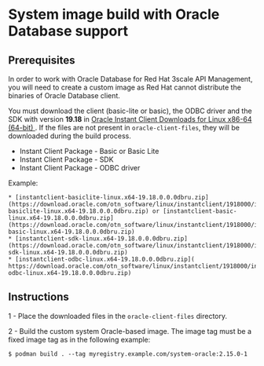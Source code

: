 # System image build with Oracle Database support


## Prerequisites

In order to work with Oracle Database for Red Hat 3scale API Management, you will need to create a custom image as Red Hat cannot distribute the binaries of Oracle Database client.

You must download the client (basic-lite or basic), the ODBC driver and the SDK with version **19.18** in [Oracle Instant Client Downloads for Linux x86-64 (64-bit)
](https://www.oracle.com/database/technologies/instant-client/linux-x86-64-downloads.html). If the files are not present in `oracle-client-files`, they will be downloaded during the build process.

* Instant Client Package - Basic or Basic Lite
* Instant Client Package - SDK
* Instant Client Package - ODBC driver

Example:

    * [instantclient-basiclite-linux.x64-19.18.0.0.0dbru.zip](https://download.oracle.com/otn_software/linux/instantclient/1918000/instantclient-basiclite-linux.x64-19.18.0.0.0dbru.zip) or [instantclient-basic-linux.x64-19.18.0.0.0dbru.zip](https://download.oracle.com/otn_software/linux/instantclient/1918000/instantclient-basic-linux.x64-19.18.0.0.0dbru.zip)
    * [instantclient-sdk-linux.x64-19.18.0.0.0dbru.zip](https://download.oracle.com/otn_software/linux/instantclient/1918000/instantclient-sdk-linux.x64-19.18.0.0.0dbru.zip)
    * [instantclient-odbc-linux.x64-19.18.0.0.0dbru.zip]( https://download.oracle.com/otn_software/linux/instantclient/1918000/instantclient-odbc-linux.x64-19.18.0.0.0dbru.zip)

## Instructions

1 - Place the downloaded files in the `oracle-client-files` directory.

2 - Build the custom system Oracle-based image. The image tag must be a fixed image tag as in the following example:

```
$ podman build . --tag myregistry.example.com/system-oracle:2.15.0-1
```
